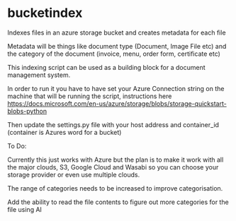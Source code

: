 # bucketindex
Indexes files in an azure storage bucket and creates metadata for each file

Metadata will be things like document type (Document, Image File etc) and the category of the document (invoice, menu, order form, certificate etc)

This indexing script can be used as a building block for a document management system.

In order to run it you have to have set your Azure Connection string on the machine that will be running the script, instructions here https://docs.microsoft.com/en-us/azure/storage/blobs/storage-quickstart-blobs-python

Then update the settings.py file with your host address and container_id (container is Azures word for a bucket)

To Do:

Currently this just works with Azure but the plan is to make it work with all the major clouds, S3, Google Cloud and Wasabi so you can choose your storage provider or even use multiple clouds.

The range of categories needs to be increased to improve categorisation.

Add the ability to read the file contents to figure out more categories for the file using AI
